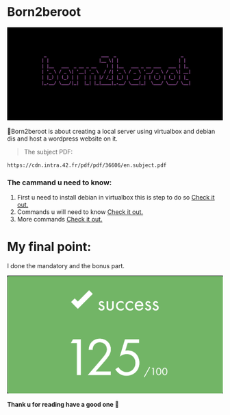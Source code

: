 # Born2beroot
![image](img/born.png)

:wave:Born2beroot is about creating a local server using virtualbox and debian dis and host a wordpress website on it.

> The subject PDF:
```
https://cdn.intra.42.fr/pdf/pdf/36606/en.subject.pdf
```
### The cammand u need to know:

1. First u need to install debian in virtualbox this is step to do so [Check it out.](https://youtu.be/2w-2MX5QrQw)
2. Commands u will need to know [Check it out.](https://baigal.medium.com/born2beroot-e6e26dfb50ac)
3. More commands [Check it out.](https://github.com/ayoub0x1/born2beroot)

# My final point:
I done the mandatory and the bonus part.

![image](img/point.png)

**Thank u for reading have a good one :rocket:**
